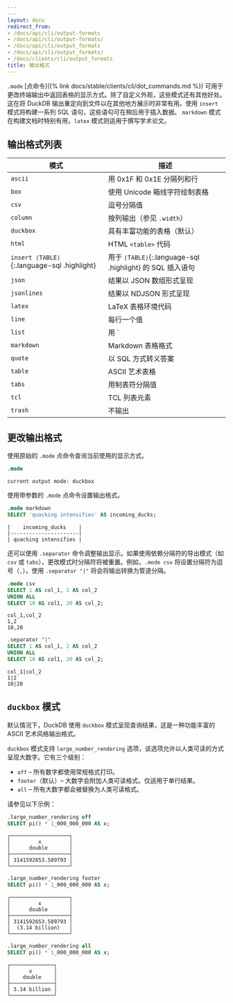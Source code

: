 ```yaml
---
---
layout: docu
redirect_from:
- /docs/api/cli/output-formats
- /docs/api/cli/output-formats/
- /docs/api/cli/output_formats
- /docs/api/cli/output_formats/
- /docs/clients/cli/output_formats
title: 输出格式
---
```


`.mode` [点命令]({% link docs/stable/clients/cli/dot_commands.md %}) 可用于更改终端输出中返回表格的显示方式。除了自定义外观，这些模式还有其他好处。这在将 DuckDB 输出重定向到文件以在其他地方展示时非常有用。使用 `insert` 模式将构建一系列 SQL 语句，这些语句可在稍后用于插入数据。
`markdown` 模式在构建文档时特别有用，`latex` 模式则适用于撰写学术论文。

## 输出格式列表

<!-- markdownlint-disable MD056 -->

| 模式                                       | 描述                                                    |
| ------------------------------------------- | ------------------------------------------------------ |
| `ascii`                                     | 用 0x1F 和 0x1E 分隔列和行                            |
| `box`                                       | 使用 Unicode 箱线字符绘制表格                         |
| `csv`                                       | 逗号分隔值                                             |
| `column`                                    | 按列输出（参见 `.width`）                             |
| `duckbox`                                   | 具有丰富功能的表格（默认）                           |
| `html`                                      | HTML `<table>` 代码                                   |
| `insert ⟨TABLE⟩`{:.language-sql .highlight} | 用于 `⟨TABLE⟩`{:.language-sql .highlight} 的 SQL 插入语句 |
| `json`                                      | 结果以 JSON 数组形式呈现                              |
| `jsonlines`                                 | 结果以 NDJSON 形式呈现                                |
| `latex`                                     | LaTeX 表格环境代码                                    |
| `line`                                      | 每行一个值                                             |
| `list`                                      | 用 `|` 分隔值                                         |
| `markdown`                                  | Markdown 表格格式                                     |
| `quote`                                     | 以 SQL 方式转义答案                                   |
| `table`                                     | ASCII 艺术表格                                         |
| `tabs`                                      | 用制表符分隔值                                        |
| `tcl`                                       | TCL 列表元素                                          |
| `trash`                                     | 不输出                                                |

<!-- markdownlint-enable MD056 -->

## 更改输出格式

使用原始的 `.mode` 点命令查询当前使用的显示方式。

```sql
.mode
```

```text
current output mode: duckbox
```

使用带参数的 `.mode` 点命令设置输出格式。

```sql
.mode markdown
SELECT 'quacking intensifies' AS incoming_ducks;
```

```text
|    incoming_ducks    |
|----------------------|
| quacking intensifies |
```

还可以使用 `.separator` 命令调整输出显示。如果使用依赖分隔符的导出模式（如 `csv` 或 `tabs`），更改模式时分隔符将被重置。例如，`.mode csv` 将设置分隔符为逗号（`,`）。使用 `.separator "|"` 将会将输出转换为管道分隔。

```sql
.mode csv
SELECT 1 AS col_1, 2 AS col_2
UNION ALL
SELECT 10 AS col1, 20 AS col_2;
```

```csv
col_1,col_2
1,2
10,20
```

```sql
.separator "|"
SELECT 1 AS col_1, 2 AS col_2
UNION ALL
SELECT 10 AS col1, 20 AS col_2;
```

```csv
col_1|col_2
1|2
10|20
```

## `duckbox` 模式

默认情况下，DuckDB 使用 `duckbox` 模式呈现查询结果，这是一种功能丰富的 ASCII 艺术风格输出格式。

`duckbox` 模式支持 `large_number_rendering` 选项，该选项允许以人类可读的方式呈现大数字。它有三个级别：

- `off` – 所有数字都使用常规格式打印。
- `footer`（默认）– 大数字会附加人类可读格式。仅适用于单行结果。
- `all` – 所有大数字都会被替换为人类可读格式。

请参见以下示例：

```sql
.large_number_rendering off
SELECT pi() * 1_000_000_000 AS x;
```

```text
┌───────────────────┐
│         x         │
│      double       │
├───────────────────┤
│ 3141592653.589793 │
└───────────────────┘
```

```sql
.large_number_rendering footer
SELECT pi() * 1_000_000_000 AS x;
```

```text
┌───────────────────┐
│         x         │
│      double       │
├───────────────────┤
│ 3141592653.589793 │
│  (3.14 billion)   │
└───────────────────┘
```

```sql
.large_number_rendering all
SELECT pi() * 1_000_000_000 AS x;
```

```text
┌──────────────┐
│      x       │
│    double    │
├──────────────┤
│ 3.14 billion │
└──────────────┘
```